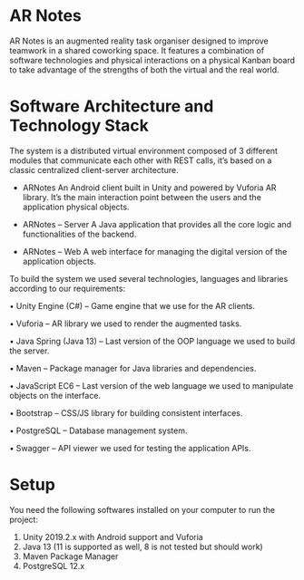 # AR Notes

AR Notes is an augmented reality task organiser designed to improve teamwork in a shared coworking space. It features a combination of software technologies and physical interactions on a physical Kanban board to take advantage of the strengths of both the virtual and the real world. 



# Software Architecture and Technology Stack

The system is a distributed virtual environment composed of 3 different modules that communicate each other with REST calls, it’s based on a classic centralized client-server architecture.
- ARNotes
An Android client built in Unity and powered by Vuforia AR library. It’s the main interaction point between the users and the application physical objects.

- ARNotes – Server
A Java application that provides all the core logic and functionalities of the backend.

- ARNotes – Web
A web interface for managing the digital version of the application objects.

To build the system we used several technologies, languages and libraries according to our requirements:

•	Unity Engine (C#) – Game engine that we use for the AR clients.

•	Vuforia – AR library we used to render the augmented tasks.

•	Java Spring (Java 13) – Last version of the OOP language we used to build the server.

•	Maven – Package manager for Java libraries and dependencies.

•	JavaScript EC6 – Last version of the web language we used to manipulate objects on the interface.

•	Bootstrap – CSS/JS library for building consistent interfaces.

•	PostgreSQL – Database management system.

•	Swagger – API viewer we used for testing the application APIs.




# Setup

You need the following softwares installed on your computer to run the project:
1. Unity 2019.2.x with Android support and Vuforia
2. Java 13 (11 is supported as well, 8 is not tested but should work)
3. Maven Package Manager
4. PostgreSQL 12.x

